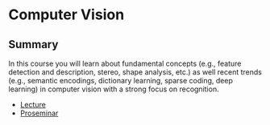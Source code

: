 # Computer Vision

## Summary

In this course you will learn about fundamental concepts (e.g., feature detection and description, stereo, shape analysis, etc.)
as well recent trends (e.g., semantic encodings, dictionary learning, sparse coding, deep learning) in computer vision with a
strong focus on recognition.

- [Lecture](VO)
- [Proseminar](PS)
